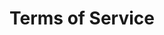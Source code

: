 ---
title: &title Terms of Service
headline: Terms of Service
subheadline: What’s covered in these terms
permalink: /legal/terms-of-service/
meta:
    title: *title
    description: &description Description here.
    keywords: &keywords keywords, here
    og:
        title: *title
        description: *description
        site_name: JekyllBaseProject_2020-001
        type: article
        image: 
        image_width: 
        image_height: 
        image_alt: 
        image_type: 
        published_time: 2020-04-30
        modified_time: &moded 2020-04-30
        updated_time: *moded
        tag: *keywords
        rich_attachment: true
sitemap:
  lastmod: *moded
  priority: 0.7
  changefreq: monthly
  exclude: no
---